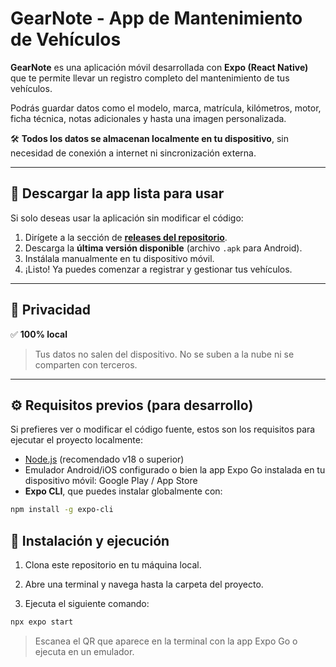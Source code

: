 # GearNote - App de Mantenimiento de Vehículos

**GearNote** es una aplicación móvil desarrollada con **Expo (React Native)** que te permite llevar un registro completo del mantenimiento de tus vehículos.

Podrás guardar datos como el modelo, marca, matrícula, kilómetros, motor, ficha técnica, notas adicionales y hasta una imagen personalizada.

🛠️ **Todos los datos se almacenan localmente en tu dispositivo**, sin necesidad de conexión a internet ni sincronización externa.

---

## 📲 Descargar la app lista para usar

Si solo deseas usar la aplicación sin modificar el código:

1. Dirígete a la sección de [**releases del repositorio**](https://github.com/SCrbnll/GearNote/tree/main/releases).
2. Descarga la **última versión disponible** (archivo `.apk` para Android).
3. Instálala manualmente en tu dispositivo móvil.
4. ¡Listo! Ya puedes comenzar a registrar y gestionar tus vehículos.

---

## 🔐 Privacidad

✅ **100% local**  
> Tus datos no salen del dispositivo. No se suben a la nube ni se comparten con terceros.

---

## ⚙️ Requisitos previos (para desarrollo)

Si prefieres ver o modificar el código fuente, estos son los requisitos para ejecutar el proyecto localmente:

- [Node.js](https://nodejs.org/) (recomendado v18 o superior)
- Emulador Android/iOS configurado o bien la app Expo Go instalada en tu dispositivo móvil: Google Play / App Store
- **Expo CLI**, que puedes instalar globalmente con:

```bash
npm install -g expo-cli
```

## 🧪 Instalación y ejecución

1. Clona este repositorio en tu máquina local.

2. Abre una terminal y navega hasta la carpeta del proyecto.

3. Ejecuta el siguiente comando:

```bash
npx expo start
```
> Escanea el QR que aparece en la terminal con la app Expo Go o ejecuta en un emulador.
